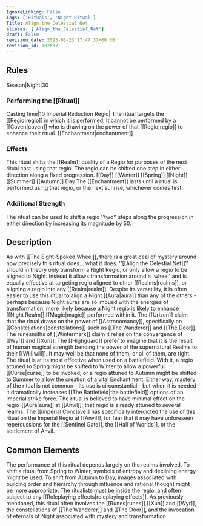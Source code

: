 ```yaml
---
IgnoreLinking: False
Tags: ['Rituals', 'Night-Ritual']
Title: Align the Celestial Net
aliases: ['Align_the_Celestial_Net']
draft: False
revision_date: 2023-06-23 17:47:37+00:00
revision_id: 102637
---
```


## Rules
Season|Night|30
### Performing the [[Ritual]]
Casting time|10 Imperial Reduction
Regio| The ritual targets the [[Regio|regio]] in which it is performed. It cannot be performed by a [[Coven|coven]] who is drawing on the power of that [[Regio|regio]] to enhance their ritual.
[[Enchantment|enchantment]]
### Effects
This ritual shifts the [[Realm]] quality of a Regio for purposes of the next ritual cast using that regio.
The regio can be shifted one step in either direction along a fixed progression.
[[Day]]  [[Winter]]  [[Spring]]  [[Night]]  [[Summer]]  [[Autumn]]  Day
The [[Enchantment]] lasts until a ritual is performed using that regio, or the next sunrise, whichever comes first.
### Additional Strength
The ritual can be used to shift a regio ''two'' steps along the progression in either direction by increasing its magnitude by 50.
## Description
As with [[The Eight-Spoked Wheel]], there is a great deal of mystery around how precisely this ritual does... what it does. ''[[Align the Celestial Net]]'' should in theory only transform a Night Regio, or only allow a regio to be aligned to Night. Instead it allows transformation around a 'wheel' and is equally effective at targeting regio aligned to other [[Realms|realms]], or aligning a regio into any [[Realm|realm]]. Despite its versatility, it is often easier to use this ritual to align a Night [[Aura|aura]] than any of the others - perhaps because Night auras are so imbued with the energies of transformation, more likely because a Night regio is likely to enhance [[Night Realm]] [[Magic|magic]] performed within it.
The [[Urizen]] claim that the ritual draws on the power of [[Astronomancy]], specifically on [[Constellations|constellations]] such as [[The Wanderer]] and [[The Door]]. The runesmiths of [[Wintermark]] claim it relies on the convergence of [[Wyr]] and [[Xun]]. The [[Highguard]] prefer to imagine that it is the result of human magical strength bending the power of the supernatural Realms to their [[Will|will]]. It may well be that none of them, or all of them, are right.
The ritual is at its most effective when used on a battlefield. With it, a regio attuned to Spring might be shifted to Winter to allow a powerful [[Curse|curse]] to be invoked, or a regio attuned to Autumn might be shifted to Summer to allow the creation of a vital Enchantment. Either way, mastery of the ritual is not common - its use is circumstantial - but when it is needed it dramatically increases [[The Battlefield|the battlefield]] options of an Imperial strike force.
The ritual is believed to have minimal effect on the regio-[[Aura|aura]] at [[Anvil]]; that regio is already attuned to several realms. The [[Imperial Conclave]] has specifically interdicted the use of this ritual on the Imperial Regio at [[Anvil]], for fear that it may have unforeseen repercussions for the [[Sentinel Gate]], the [[Hall of Worlds]], or the settlement of Anvil.
## Common Elements
The performance of this ritual depends largely on the realms involved. To shift a ritual from Spring to Winter, symbols of entropy and declining energy might be used. To shift from Autumn to Day, images associated with building order and hierarchy through influence and rational thought might be more appropriate. The ritualists must be inside the regio, and often subject to any [[Roleplaying effects|roleplaying effects]].
As previously mentioned, this ritual often involves the [[Runes|runes]] [[Xun]] and [[Wyr]], the constellations of [[The Wanderer]] and [[The Door]], and the invocation of eternals of Night associated with mystery and transformation.